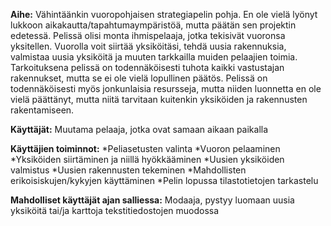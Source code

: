 **Aihe:** Vähintäänkin vuoropohjaisen strategiapelin pohja. En ole vielä lyönyt lukkoon aikakautta/tapahtumaympäristöä, mutta päätän sen projektin edetessä. Pelissä olisi monta ihmispelaaja, jotka tekisivät vuoronsa yksitellen. Vuorolla voit siirtää yksiköitäsi, tehdä uusia rakennuksia, valmistaa uusia yksiköitä ja muuten tarkkailla muiden pelaajien toimia. Tarkoituksena pelissä on todennäköisesti tuhota kaikki vastustajan rakennukset, mutta se ei ole vielä lopullinen päätös. Pelissä on todennäköisesti myös jonkunlaisia resursseja, mutta niiden luonnetta en ole vielä päättänyt, mutta niitä tarvitaan kuitenkin yksiköiden ja rakennusten rakentamiseen.

**Käyttäjät:** Muutama pelaaja, jotka ovat samaan aikaan paikalla

**Käyttäjien toiminnot:**
*Peliasetusten valinta
*Vuoron pelaaminen
*Yksiköiden siirtäminen ja niillä hyökkääminen
*Uusien yksiköiden valmistus
*Uusien rakennusten tekeminen
*Mahdollisten erikoisiskujen/kykyjen käyttäminen
*Pelin lopussa tilastotietojen tarkastelu

**Mahdolliset käyttäjät ajan salliessa:** Modaaja, pystyy luomaan uusia yksiköitä tai/ja karttoja tekstitiedostojen muodossa

